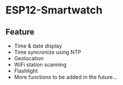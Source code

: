 # ESP12-Smartwatch
## Feature
* Time & date display
* Time syncronize using NTP
* Geolocation
* WiFi station scanning
* Flashlight
* More functions to be added in the future...
